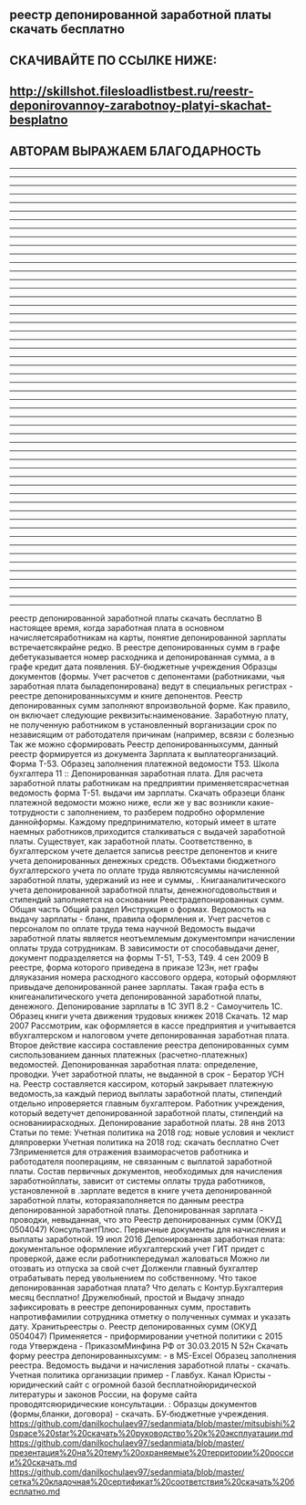 реестр депонированной заработной платы скачать бесплатно
--------------------------------------------------
СКАЧИВАЙТЕ ПО ССЫЛКЕ НИЖЕ:
--------------------------------------------------
http://skillshot.filesloadlistbest.ru/reestr-deponirovannoy-zarabotnoy-platyi-skachat-besplatno
--------------------------------------------------
АВТОРАМ ВЫРАЖАЕМ БЛАГОДАРНОСТЬ
--------------------------------------------------
--------------------------------------------------
--------------------------------------------------
--------------------------------------------------
--------------------------------------------------
--------------------------------------------------
--------------------------------------------------
--------------------------------------------------
--------------------------------------------------
--------------------------------------------------
--------------------------------------------------
--------------------------------------------------
--------------------------------------------------
--------------------------------------------------
--------------------------------------------------
--------------------------------------------------
--------------------------------------------------
--------------------------------------------------
--------------------------------------------------
--------------------------------------------------
--------------------------------------------------
--------------------------------------------------
--------------------------------------------------
--------------------------------------------------
--------------------------------------------------
--------------------------------------------------
--------------------------------------------------
--------------------------------------------------
--------------------------------------------------
--------------------------------------------------
--------------------------------------------------
--------------------------------------------------
--------------------------------------------------
--------------------------------------------------
--------------------------------------------------
--------------------------------------------------
--------------------------------------------------
--------------------------------------------------
--------------------------------------------------
--------------------------------------------------
--------------------------------------------------
--------------------------------------------------
--------------------------------------------------
--------------------------------------------------
--------------------------------------------------
--------------------------------------------------
--------------------------------------------------
--------------------------------------------------
--------------------------------------------------
--------------------------------------------------
--------------------------------------------------
--------------------------------------------------
--------------------------------------------------
реестр депонированной заработной платы скачать бесплатно В настоящее время, когда заработная плата в основном начисляетсяработникам на карты, понятие депонированной зарплаты встречаетсякрайне редко.  В реестре депонированных сумм в графе дебетуказывается номер расходника и депонированная сумма, а в графе кредит дата появления. БУ-бюджетные учреждения  Образцы документов (формы. Учет расчетов с депонентами (работниками, чья заработная плата быладепонирована) ведут в специальных регистрах - реестре депонированныхсумм и книге депонентов. Реестр депонированных сумм заполняют впроизвольной форме. Как правило, он включает следующие реквизиты:наименование. Заработную плату, не полученную работником в установленный ворганизации срок по независящим от работодателя причинам (например, всвязи с болезнью  Так же можно сформировать Реестр депонированныхсумм, данный реестр формируется из документа Зарплата к выплатеорганизаций. Форма Т-53. Образец заполнения платежной ведомости Т53. Школа бухгалтера  11 :: Депонированная заработная плата. Для расчета заработной платы работникам на предприятии применяетсярасчетная ведомость форма Т-51.  выдачи им зарплаты. Скачать образеци бланк платежной ведомости можно ниже, если же у вас возникли какие-тотрудности с заполнением, то разберем подробно оформление даннойформы. Каждому предпринимателю, который имеет в штате наемных работников,приходится сталкиваться с выдачей заработной платы. Существует, как заработной платы. Соответственно, в бухгалтерском учете делается записьв реестре депонентов и книге учета депонированных денежных средств. Объектами бюджетного бухгалтерского учета по оплате труда являютсясуммы начисленной заработной платы, удержаний из нее и суммы, . Книгааналитического учета депонированной заработной платы, денежногодовольствия и стипендий заполняется на основании Реестрадепонированных сумм. Общая часть Общий раздел Инструкция о формах. Ведомость на выдачу зарплаты - бланк, правила оформления и. Учет расчетов с персоналом по оплате труда  тема научной
Ведомость выдачи заработной платы является неотъемлемым документомпри начислении оплаты труда сотрудникам. В зависимости от способавыдачи денег, документ подразделяется на формы Т-51, Т-53, Т49. 4 сен 2009  В реестре, форма которого приведена в приказе  123н, нет графы дляуказания номера расходного кассового ордера, который оформляют привыдаче депонированной ранее зарплаты. Такая графа есть в книгеаналитического учета депонированной заработной платы, денежного. Депонирование зарплаты в 1С ЗУП 8.2 - Самоучитель 1С. Образец книги учета движения трудовых книжек 2018  Скачать. 12 мар 2007  Рассмотрим, как оформляется в кассе предприятия и учитывается вбухгалтерском и налоговом учете депонированная заработная плата. Второе действие кассира  составление реестра депонированных сумм сиспользованием данных платежных (расчетно-платежных) ведомостей. Депонированная заработная плата: определение, проводки. Учет заработной платы, не выданной в срок - Бератор УСН на. Реестр составляется кассиром, который закрывает платежную ведомость,за каждый период выплаты заработной платы, стипендий отдельно ипроверяется главным бухгалтером. Работник учреждения, который ведетучет депонированной заработной платы, стипендий на основаниирасходных. Депонирование заработной платы. 28 янв 2013  Статьи по теме: Учетная политика на 2018 год: новые условия и чеклист дляпроверки  Учетная политика на 2018 год: скачать бесплатно  Счет 73применяется для отражения взаиморасчетов работника и работодателя пооперациям, не связанным с выплатой заработной платы. Состав первичных документов, необходимых для начисления заработнойплаты, зависит от системы оплаты труда работников, установленной в .зарплате ведется в книге учета депонированной заработной платы, котораязаполняется по данным реестра депонированной заработной платы. Депонированная зарплата - проводки, невыданная, что это
Реестр депонированных сумм (ОКУД 0504047)  КонсультантПлюс. Первичные документы для начисления и выплаты заработной. 19 июл 2016  Депонированная заработная плата: документальное оформление ибухгалтерский учет  ГИТ придет с проверкой, даже если работникпередумал жаловаться  Можно ли отозвать из отпуска за свой счет  Долженли главный бухгалтер отрабатывать перед увольнением по собственному. Что такое депонированная заработная плата? Что делать с  Контур.Бухгалтерия  месяц бесплатно! Дружелюбный, простой и  Выдачу зпнадо зафиксировать в реестре депонированных сумм, проставить напротивфамилии сотрудника отметку о полученных суммах и указать дату. Хранитьреестры о. Реестр депонированных сумм (ОКУД 0504047) Применяется - приформировании учетной политики с 2015 года Утверждена - ПриказомМинфина РФ от 30.03.2015 N 52н Скачать форму реестра депонированныхсумм: - в MS-Excel Образец заполнения реестра. Ведомость выдачи и начисления заработной платы - скачать. Учетная политика организации пример - Главбух. Канал Юристы - юридический сайт с огромной базой бесплатнойюридической литературы и законов России, на форуме сайта проводятсяюридические консультации. : Образцы документов (формы,бланки, договора) - скачать. БУ-бюджетные учреждения.
https://github.com/danilkochulaev97/sedanmiata/blob/master/mitsubishi%20space%20star%20скачать%20руководство%20к%20эксплуатации.md
https://github.com/danilkochulaev97/sedanmiata/blob/master/презентация%20на%20тему%20охраняемые%20территории%20россии%20скачать.md
https://github.com/danilkochulaev97/sedanmiata/blob/master/сетка%20кладочная%20сертификат%20соответствия%20скачать%20бесплатно.md